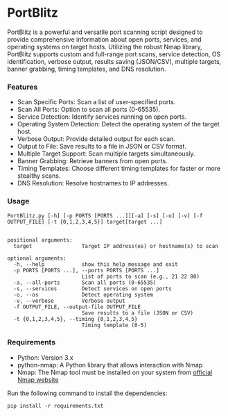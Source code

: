 # PortBlitz

PortBlitz is a powerful and versatile port scanning script designed to provide comprehensive information about open ports, services, and operating systems on target hosts. Utilizing the robust Nmap library, PortBlitz supports custom and full-range port scans, service detection, OS identification, verbose output, results saving (JSON/CSV), multiple targets, banner grabbing, timing templates, and DNS resolution.
### Features

* Scan Specific Ports: Scan a list of user-specified ports.
* Scan All Ports: Option to scan all ports (0-65535).
* Service Detection: Identify services running on open ports.
* Operating System Detection: Detect the operating system of the target host.
* Verbose Output: Provide detailed output for each scan.
* Output to File: Save results to a file in JSON or CSV format.
* Multiple Target Support: Scan multiple targets simultaneously.
* Banner Grabbing: Retrieve banners from open ports.
* Timing Templates: Choose different timing templates for faster or more stealthy scans.
* DNS Resolution: Resolve hostnames to IP addresses.

### Usage
```
PortBlitz.py [-h] [-p PORTS [PORTS ...]][-a] [-s] [-o] [-v] [-f OUTPUT_FILE] [-t {0,1,2,3,4,5}] target[target ...]


positional arguments:
  target                Target IP address(es) or hostname(s) to scan

optional arguments:
  -h, --help            show this help message and exit
  -p PORTS [PORTS ...], --ports PORTS [PORTS ...]
                        List of ports to scan (e.g., 21 22 80)
  -a, --all-ports       Scan all ports (0-65535)
  -s, --services        Detect services on open ports
  -o, --os              Detect operating system
  -v, --verbose         Verbose output
  -f OUTPUT_FILE, --output-file OUTPUT_FILE
                        Save results to a file (JSON or CSV)
  -t {0,1,2,3,4,5}, --timing {0,1,2,3,4,5}
                        Timing template (0-5)

```

### Requirements
* Python: Version 3.x
* python-nmap: A Python library that allows interaction with Nmap
* Nmap: The Nmap tool must be installed on your system from [official Nmap website](https://nmap.org/download)

Run the following command to install the dependencies:
```
pip install -r requirements.txt
```

